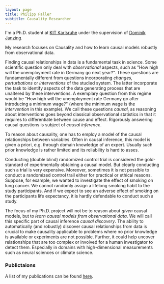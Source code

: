 ```yaml
---
layout: page
title: Philipp Faller
subtitle: Causality Researcher
---
```


I'm a Ph.D. student at [KIT Karlsruhe](https://www.kit.edu/) under the supervision of [Dominik Janzing](https://janzing.github.io/).

My research focuses on Causality and how to learn causal models robustly from observational data.

Finding causal relationships in data is a fundamental task in science.
Some scientific question only deal with *observational* aspects, such as "How high will the unemployment rate in Germany go next year?".
These questions are fundamentally different from questions incorporating *changes*, *perturbations* or *interventions* of the studied system.
The latter incorporate the task to identify aspects of the data generating process that are unaltered by these interventions.
A exemplary question from this regime would be "How high will the unemployment rate Germany go after introducing a minimum wage?" (where the minimum wage is the *intervention* in this example).
We call these questions *causal*, as reasoning about interventions goes beyond classical observational statistics in that it requires to differentiate between cause and effect.
Rigorously answering causal questions is subject of *causal inference*.

To reason about causality, one has to employ a model of the causal relationships between variables.
Often in causal inference, this model is given a priori, e.g. through domain knowledge of an expert.
Usually such prior knowledge is rather limited and its reliability is hard to asses.

Conducting (double blind) randomized control trial is considered the gold-standard of experimentally obtaining a causal model.
But clearly conducting such a trial is very expensive.
Moreover, sometimes it is not possible to conduct a randomized control trail either for practical or ethical reasons.
Suppose, for example, we wanted to investigate the effect of smoking on lung cancer.
We cannot randomly assign a lifelong smoking habit to the study participants.
And if we expect to see an adverse effect of smoking on the participants life expectancy, it is hardly defendable to conduct such a study.

The focus of my Ph.D. project will not be to reason about *given* causal models, but to *learn causal models from observational data*.
We will call this specific part of causal inference *causal discovery*.
The ability to automatically (and robustly) discover causal relationships from data is crucial to make causality applicable to problems where no prior knowledge is available or experiments are not possible.
Further, it could help uncover relationships that are too complex or involved for a human investigator to detect them.
Especially in domains with high-dimensional measurements such as neural sciences or climate science.

### Publictaions
A list of my publications can be found [here](https://scholar.google.de/citations?user=kUD-kVkAAAAJ&hl=de&oi=ao).
